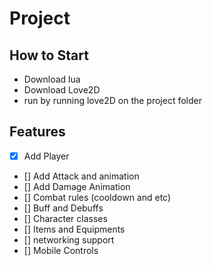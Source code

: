 # Project

## How to Start

- Download lua
- Download Love2D
- run by running love2D on the project folder

## Features

- [x] Add Player
- [] Add Attack and animation
- [] Add Damage Animation
- [] Combat rules (cooldown and etc)
- [] Buff and Debuffs
- [] Character classes
- [] Items and Equipments
- [] networking support
- [] Mobile Controls

